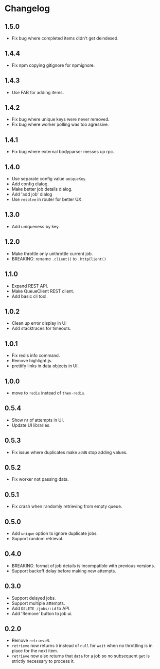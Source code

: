 # Changelog

## 1.5.0

 - Fix bug where completed items didn't get deindexed.

## 1.4.4

 - Fix npm copying gitignore for npmignore.

## 1.4.3

 - Use FAB for adding items.

## 1.4.2

 - Fix bug where unique keys were never removed.
 - Fix bug where worker polling was too agressive.

## 1.4.1

 - Fix bug where external bodyparser messes up rpc.

## 1.4.0

 - Use separate config value `uniqueKey`.
 - Add config dialog.
 - Make better job details dialog.
 - Add 'add job' dialog
 - Use `resolve` in router for better UX.

## 1.3.0

 - Add uniqueness by key.

## 1.2.0

 - Make throttle only unthrottle current job.
 - BREAKING: rename `.client()` to `.httpClient()`

## 1.1.0

 - Expand REST API.
 - Make QueueClient REST client.
 - Add basic cli tool.

## 1.0.2

 - Clean up error display in UI
 - Add stacktraces for timeouts.

## 1.0.1

 - Fix redis info command.
 - Remove highlight.js.
 - prettify links in data objects in UI.

## 1.0.0

 - move to `redis` instead of `then-redis`.

## 0.5.4

 - Show nr of attempts in UI.
 - Update UI libraries.

## 0.5.3

 - Fix issue where duplicates make `addN` stop adding values.

## 0.5.2

 - Fix worker not passing data.

## 0.5.1

 - Fix crash when randomly retrieving from empty queue.

## 0.5.0

  - Add `unique` option to ignore duplicate jobs.
  - Support random retrieval.

## 0.4.0

  - BREAKING: format of job details is incompatible with previous versions.
  - Support backoff delay before making new attempts.

## 0.3.0

  - Support delayed jobs.
  - Support multiple attempts.
  - Add `DELETE /jobs/:id` to API.
  - Add 'Remove' button to job ui.

## 0.2.0

  - Remove `retrieveN`.
  - `retrieve` now returns `0` instead of `null` for `wait` when no throttling is in place for the next item.
  - `retrieve` now also returns that `data` for a job so no subsequent `get` is strictly necessary to process it.
